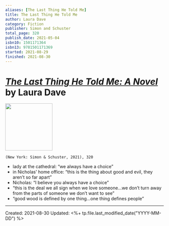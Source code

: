 ```yaml
---
aliases: [The Last Thing He Told Me]
title: The Last Thing He Told Me
author: Laura Dave
category: Fiction
publisher: Simon and Schuster
total_page: 320
publish_date: 2021-05-04
isbn10: 1501171364
isbn13: 9781501171369
started: 2021-08-29
finished: 2021-08-30
---
```

# [*The Last Thing He Told Me: A Novel*](https://www.amazon.com/Last-Thing-He-Told-Me/dp/1501171348) by Laura Dave

<img src="https://m.media-amazon.com/images/I/81BdMSuI5ZS._AC_UY436_FMwebp_QL65_.jpg" width=150>

`(New York: Simon & Schuster, 2021), 320`

- lady at the cathedral: “we always have a choice”  
- in Nicholas’ home office: “this is the thing about good and evil, they aren’t so far apart”  
- Nicholas: “I believe you always have a choice”  
- “this is the deal we all sign when we love someone…we don’t turn away from the parts of someone we don’t want to see”  
- “good wood is defined by one thing…one thing defines people”  


----
Created: 2021-08-30
Updated: <%+ tp.file.last_modified_date("YYYY-MM-DD") %>

